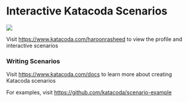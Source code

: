 # Interactive Katacoda Scenarios

[![](http://shields.katacoda.com/katacoda/haroonrasheed/count.svg)](https://www.katacoda.com/haroonrasheed "Get your profile on Katacoda.com")

Visit https://www.katacoda.com/haroonrasheed to view the profile and interactive scenarios

### Writing Scenarios
Visit https://www.katacoda.com/docs to learn more about creating Katacoda scenarios

For examples, visit https://github.com/katacoda/scenario-example
